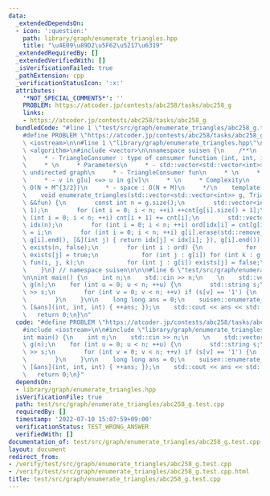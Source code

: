 ```yaml
---
data:
  _extendedDependsOn:
  - icon: ':question:'
    path: library/graph/enumerate_triangles.hpp
    title: "\u4E09\u89D2\u5F62\u5217\u6319"
  _extendedRequiredBy: []
  _extendedVerifiedWith: []
  _isVerificationFailed: true
  _pathExtension: cpp
  _verificationStatusIcon: ':x:'
  attributes:
    '*NOT_SPECIAL_COMMENTS*': ''
    PROBLEM: https://atcoder.jp/contests/abc258/tasks/abc258_g
    links:
    - https://atcoder.jp/contests/abc258/tasks/abc258_g
  bundledCode: "#line 1 \"test/src/graph/enumerate_triangles/abc258_g.test.cpp\"\n\
    #define PROBLEM \"https://atcoder.jp/contests/abc258/tasks/abc258_g\"\n\n#include\
    \ <iostream>\n\n#line 1 \"library/graph/enumerate_triangles.hpp\"\n\n\n\n#include\
    \ <algorithm>\n#include <vector>\n\nnamespace suisen {\n    /**\n     * Type Parameters\n\
    \     * - TriangleConsumer : type of consumer function (int, int, int) -> void\n\
    \     * \n     * Parameters\n     * - std::vector<std::vector<int>> g : simple\
    \ undirected graph\n     * - TriangleConsumer fun\n     * \n     * Requirements\n\
    \     * - v in g[u] <=> u in g[v]\n     * \n     * Complexity\n     * - time :\
    \ O(N + M^{3/2})\n     * - space : O(N + M)\n     */\n    template <typename TriangleConsumer>\n\
    \    void enumerate_triangles(std::vector<std::vector<int>> g, TriangleConsumer\
    \ &&fun) {\n        const int n = g.size();\n        std::vector<int> cnt(n +\
    \ 1);\n        for (int i = 0; i < n; ++i) ++cnt[g[i].size() + 1];\n        for\
    \ (int i = 0; i < n; ++i) cnt[i + 1] += cnt[i];\n        std::vector<int> ord(n),\
    \ idx(n);\n        for (int i = 0; i < n; ++i) ord[idx[i] = cnt[g[i].size()]++]\
    \ = i;\n        for (int i = 0; i < n; ++i) g[i].erase(std::remove_if(g[i].begin(),\
    \ g[i].end(), [&](int j) { return idx[j] < idx[i]; }), g[i].end());\n        std::vector<int8_t>\
    \ exists(n, false);\n        for (int i : ord) {\n            for (int j : g[i])\
    \ exists[j] = true;\n            for (int j : g[i]) for (int k : g[j]) if (exists[k])\
    \ fun(i, j, k);\n            for (int j : g[i]) exists[j] = false;\n        }\n\
    \    }\n} // namespace suisen\n\n\n#line 6 \"test/src/graph/enumerate_triangles/abc258_g.test.cpp\"\
    \n\nint main() {\n    int n;\n    std::cin >> n;\n    \n    std::vector<std::vector<int>>\
    \ g(n);\n    for (int u = 0; u < n; ++u) {\n        std::string s;\n        std::cin\
    \ >> s;\n        for (int v = 0; v < n; ++v) if (s[v] == '1') {\n            g[u].push_back(v);\n\
    \        }\n    }\n\n    long long ans = 0;\n    suisen::enumerate_triangles(g,\
    \ [&ans](int, int, int) { ++ans; });\n    std::cout << ans << std::endl;\n\n \
    \   return 0;\n}\n"
  code: "#define PROBLEM \"https://atcoder.jp/contests/abc258/tasks/abc258_g\"\n\n\
    #include <iostream>\n\n#include \"library/graph/enumerate_triangles.hpp\"\n\n\
    int main() {\n    int n;\n    std::cin >> n;\n    \n    std::vector<std::vector<int>>\
    \ g(n);\n    for (int u = 0; u < n; ++u) {\n        std::string s;\n        std::cin\
    \ >> s;\n        for (int v = 0; v < n; ++v) if (s[v] == '1') {\n            g[u].push_back(v);\n\
    \        }\n    }\n\n    long long ans = 0;\n    suisen::enumerate_triangles(g,\
    \ [&ans](int, int, int) { ++ans; });\n    std::cout << ans << std::endl;\n\n \
    \   return 0;\n}"
  dependsOn:
  - library/graph/enumerate_triangles.hpp
  isVerificationFile: true
  path: test/src/graph/enumerate_triangles/abc258_g.test.cpp
  requiredBy: []
  timestamp: '2022-07-10 15:07:59+09:00'
  verificationStatus: TEST_WRONG_ANSWER
  verifiedWith: []
documentation_of: test/src/graph/enumerate_triangles/abc258_g.test.cpp
layout: document
redirect_from:
- /verify/test/src/graph/enumerate_triangles/abc258_g.test.cpp
- /verify/test/src/graph/enumerate_triangles/abc258_g.test.cpp.html
title: test/src/graph/enumerate_triangles/abc258_g.test.cpp
---
```

